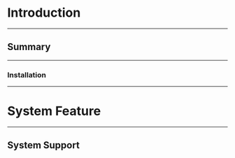 # Introduction #
__________________________________________
## Summary ##
__________________________________________
### Installation ###
_________________________________________
# System Feature #
__________________________________________
## System Support ##
